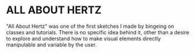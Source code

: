 # ALL ABOUT HERTZ

"All About Hertz" was one of the first sketches I made by bingeing on classes and tutorials. There is no specific idea behind it, other than a desire to explore and understand how to make visual elements directly manipulable and variable by the user.


